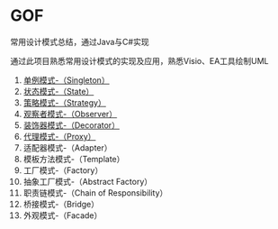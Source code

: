 # GOF
常用设计模式总结，通过Java与C#实现

通过此项目熟悉常用设计模式的实现及应用，熟悉Visio、EA工具绘制UML

1. [单例模式-（Singleton）](https://github.com/tangming579/GOF/tree/master/src/1-Singleton.md)
2. [状态模式-（State）](https://github.com/tangming579/GOF/tree/master/src/2-State.md)
3. [策略模式-（Strategy）](https://github.com/tangming579/GOF/tree/master/src/3-Strategy.md)
4. [观察者模式-（Observer）](https://github.com/tangming579/GOF/tree/master/src/4-Observer.md)
5. [装饰器模式-（Decorator）](https://github.com/tangming579/GOF/tree/master/src/5-Decorator.md)
6. [代理模式-（Proxy）](https://github.com/tangming579/GOF/tree/master/src/6-Proxy.md)
7. 适配器模式-（Adapter）
8. 模板方法模式-（Template）
9. 工厂模式-（Factory）
10. 抽象工厂模式-（Abstract Factory）
11. 职责链模式-（Chain of Responsibility）
12. 桥接模式-（Bridge）
13. 外观模式-（Facade）
